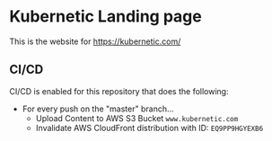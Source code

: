 # Kubernetic Landing page

This is the website for https://kubernetic.com/

## CI/CD

CI/CD is enabled for this repository that does the following:

* For every push on the "master" branch...
  * Upload Content to AWS S3 Bucket `www.kubernetic.com`
  * Invalidate AWS CloudFront distribution with ID: `EQ9PP9HGYEXB6`
